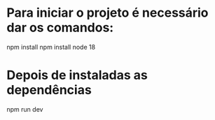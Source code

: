 # Para iniciar o projeto é necessário dar os comandos:
npm install 
npm install node 18
# Depois de instaladas as dependências
npm run dev